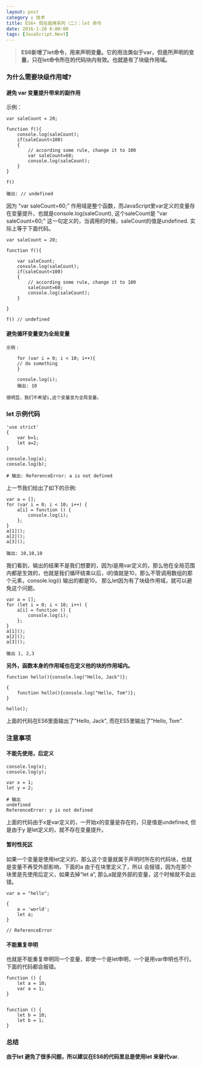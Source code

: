 ```yaml
---
layout: post
category : 技术
title: ES6+ 现在就用系列（二)：let 命令
date: 2016-1-20 6:00:00
tags: [JavaScript.Next]
---
```



> **ES6新增了let命令，用来声明变量。它的用法类似于var，但是所声明的变量，只在let命令所在的代码块内有效。也就是有了块级作用域。**

### 为什么需要块级作用域?

#### 避免 var 变量提升带来的副作用

示例：

    var saleCount = 20;

    function f(){    
        console.log(saleCount);
        if(saleCount<100)
        {   
            // according some rule, change it to 100
            var saleCount=60;
            console.log(saleCount);
        }    
    }

    f() 
    
    输出: // undefined
    
因为 "var saleCount=60;" 作用域是整个函数，而JavaScript里var定义的变量存在变量提升，也就是console.log(saleCount), 这个saleCount是 "var saleCount=60;" 这一句定义的，当调用的时候，saleCount的值是undefined. 实际上等于下面代码。

    var saleCount = 20;

    function f(){ 
        
        var saleCount;   
        console.log(saleCount);
        if(saleCount<100)
        {   
            // according some rule, change it to 100
            saleCount=60;
            console.log(saleCount);
        }
    
    }

    f() // undefined  
    

#### 避免循环变量变为全局变量

    示例：

        for (var i = 0; i < 10; i++){
        // do something
        }

        console.log(i);
        输出: 10

    很明显，我们不希望i,这个变量变为全局变量。    

###  let 示例代码

    'use strict'
    {
        var b=1;
        let a=2;
    }

    console.log(a);
    console.log(b);
    
    # 输出: ReferenceError: a is not defined
    
上一节我们给出了如下的示例:

    var a = [];
    for (var i = 0; i < 10; i++) {
        a[i] = function () {
            console.log(i);
        };
    }
    a[1]();
    a[2]();
    a[3]();
    
    输出: 10,10,10
    
我们看到，输出的结果不是我们想要的，因为i是用var定义的，那么他在全局范围内都是生效的，也就是我们循环结束以后，i的值就是10，那么不管调用数组的那个元素，console.log(i) 输出的都是10， 那么let因为有了块级作用域，就可以避免这个问题。

    var a = [];
    for (let i = 0; i < 10; i++) {
        a[i] = function () {
            console.log(i);
        };
    }
    a[1]();
    a[2]();
    a[3]();
    
    输出 1, 2,3
    
**另外，函数本身的作用域也在定义他的块的作用域内。**

    function hello(){console.log("Hello, Jack")};

    {
        function hello(){console.log("Hello, Tom")};
    }

    hello();  
    
上面的代码在ES6里面输出了"Hello, Jack", 而在ES5里输出了"Hello, Tom".     

### 注意事项

####  不能先使用，后定义

    console.log(x);
    console.log(y);

    var x = 1;
    let y = 2;
    
    # 输出
    undefined
    ReferenceError: y is not defined
    
上面的代码由于x是var定义的，一开始x的变量是存在的，只是值是undefined, 但是由于y 是let定义的，就不存在变量提升。
    

#### 暂时性死区

如果一个变量是使用let定义的，那么这个变量就属于声明时所在的代码块，也就是变量不再受外部影响，下面的a 由于在块里定义了，所以 会报错，因为在那个块里是先使用后定义，如果去掉“let a”, 那么a就是外部的变量，这个时候就不会出错。 
    
    var a = "hello";

    {
        a = 'world'; 
        let a;
    }

    // ReferenceError
    
#### 不能重复申明

也就是不能重复申明同一个变量，即使一个是let申明，一个是用var申明也不行。 下面的代码都会报错。
    
    function () {
        let a = 10;
        var a = 1;
    }


    function () {
        let b = 10;
        let b = 1;
    }
    
### 总结

**由于let 避免了很多问题，所以建议在ES6的代码里总是使用let 来替代var.**  
    
  
    
      